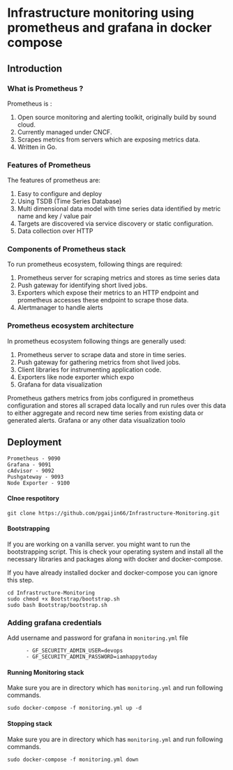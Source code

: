 # Infrastructure monitoring using prometheus and grafana in docker compose

## Introduction

### What is Prometheus ?

Prometheus is : <br>

1. Open source monitoring and alerting toolkit, originally build by sound cloud.
2. Currently managed under CNCF.
3. Scrapes metrics from servers which are exposing metrics data.
4. Written in Go.

### Features of Prometheus

The features of prometheus are:
1. Easy to configure and deploy
2. Using TSDB (Time Series Database)
3. Multi dimensional data model with time series data identified by metric name and key / value pair
4. Targets are discovered via service discovery or static configuration.
5. Data collection over HTTP

### Components of Prometheus stack

To run prometheus ecosystem, following things are required:
1. Prometheus server for scraping metrics and stores as time series data
2. Push gateway for identifying short lived jobs.
3. Exporters which expose their metrics to an HTTP endpoint and prometheus accesses these endpoint to scrape those data.
3. Alertmanager to handle alerts

### Prometheus ecosystem architecture

In prometheus ecosystem following things are generally used:
1. Prometheus server to scrape data and store in time series.
2. Push gateway for gathering metrics from shot lived jobs.
3. Client libraries for instrumenting application code.
4. Exporters like node exporter which expo
5. Grafana for data visualization

Prometheus gathers metrics from jobs configured in prometheus configuration and stores all scraped data locally and run rules over this data to either aggregate and record new time series from existing data or generated alerts. Grafana or any other data visualization toolo 

## Deployment
```
Prometheus - 9090
Grafana - 9091
cAdvisor - 9092
Pushgateway - 9093
Node Exporter - 9100
```


#### Clnoe respotitory

```
git clone https://github.com/pgaijin66/Infrastructure-Monitoring.git
```

#### Bootstrapping

If you are working on a vanilla server. you might want to run the bootstrapping script. This is check your operating system and install all the necessary libraries and packages along with docker and docker-compose.

If you have already installed docker and docker-compose you can ignore this step.
```
cd Infrastructure-Monitoring
sudo chmod +x Bootstrap/bootstrap.sh
sudo bash Bootstrap/bootstrap.sh
```

### Adding grafana credentials

Add username and password for grafana in <code>monitoring.yml</code> file
```
      - GF_SECURITY_ADMIN_USER=devops
      - GF_SECURITY_ADMIN_PASSWORD=iamhappytoday
```

#### Running Monitoring stack

Make sure you are in directory which has <code>monitoring.yml</code> and run following commands.
```
sudo docker-compose -f monitoring.yml up -d
```

#### Stopping stack

Make sure you are in directory which has <code>monitoring.yml</code> and run following commands.
```
sudo docker-compose -f monitoring.yml down
```